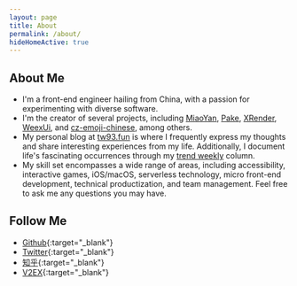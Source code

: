 ```yaml
---
layout: page
title: About
permalink: /about/
hideHomeActive: true
---
```


## About Me

- I'm a front-end engineer hailing from China, with a passion for experimenting with diverse software.
- I'm the creator of several projects, including [MiaoYan](https://miaoyan.app/), [Pake](https://github.com/tw93/pake), [XRender](https://xrender.fun/), [WeexUi](https://apache.github.io/incubator-weex-ui/), and [cz-emoji-chinese](https://github.com/tw93/cz-emoji-chinese), among others.
- My personal blog at [tw93.fun](https://tw93.fun/) is where I frequently express my thoughts and share interesting experiences from my life. Additionally, I document life's fascinating occurrences through my [trend weekly](https://weekly.tw93.fun/) column.
- My skill set encompasses a wide range of areas, including accessibility, interactive games, iOS/macOS, serverless technology, micro front-end development, technical productization, and team management. Feel free to ask me any questions you may have.

## Follow Me

- [Github](https://github.com/{{site.github}}){:target="\_blank"}
- [Twitter](https://twitter.com/{{site.twitter}}){:target="\_blank"}
- [知乎](https://www.zhihu.com/people/{{site.zhihu}}){:target="\_blank"}
- [V2EX](https://www.v2ex.com/member/{{site.v2ex}}){:target="\_blank"}
